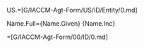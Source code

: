 
US.=[G/IACCM-Agt-Form/US/ID/Entity/0.md]

Name.Full={Name.Given} {Name.Inc}

=[G/IACCM-Agt-Form/00/ID/0.md]
